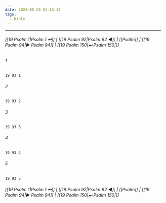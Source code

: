 ```yaml
---
date: 2024-05-29 01:18:12
tags:
  - bible
---
```

___

###### [[19 Psalm 1|Psalm 1 ⏮]] | [[19 Psalm 92|Psalm 92 ◀]] | [[Psalm]] | [[19 Psalm 94|▶ Psalm 94]] | [[19 Psalm 150|⏭ Psalm 150|]]

###### 1
``` verse
19 93 1 
```
###### 2
``` verse
19 93 2 
```
###### 3
``` verse
19 93 3 
```
###### 4
``` verse
19 93 4 
```
###### 5
``` verse
19 93 5 
```

###### [[19 Psalm 1|Psalm 1 ⏮]] | [[19 Psalm 92|Psalm 92 ◀]] | [[Psalm]] | [[19 Psalm 94|▶ Psalm 94]] | [[19 Psalm 150|⏭ Psalm 150|]]

